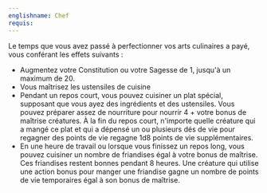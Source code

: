 ```yaml
---
englishname: Chef
requis:
---
```

Le temps que vous avez passé à perfectionner vos arts culinaires a payé, vous conférant les effets suivants : 

 - Augmentez votre Constitution ou votre Sagesse de 1, jusqu'à un maximum de 20.
 - Vous maîtrisez les ustensiles de cuisine
 - Pendant un repos court, vous pouvez cuisiner un plat spécial, supposant que vous ayez des ingrédients et des ustensiles. Vous pouvez préparer assez de nourriture pour nourrir 4 + votre bonus de maîtrise créatures. À la fin du repos court, n'importe quelle créature qui a mangé ce plat et qui a dépensé un ou plusieurs dés de vie pour regagner des points de vie regagne 1d8 points de vie supplémentaires.
 - En une heure de travail ou lorsque vous finissez un repos long, vous pouvez cuisiner un nombre de friandises égal à votre bonus de maîtrise. Ces friandises restent bonnes pendant 8 heures. Une créature qui utilise une action bonus pour manger une friandise gagne un nombre de points de vie temporaires égal à son bonus de maîtrise.

